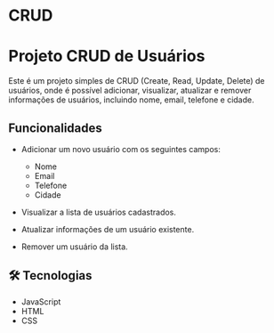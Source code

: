 # CRUD

# Projeto CRUD de Usuários

Este é um projeto simples de CRUD (Create, Read, Update, Delete) de usuários, onde é possível adicionar, visualizar, atualizar e remover informações de usuários, incluindo nome, email, telefone e cidade.

## Funcionalidades

- Adicionar um novo usuário com os seguintes campos:
  - Nome
  - Email
  - Telefone
  - Cidade

- Visualizar a lista de usuários cadastrados.

- Atualizar informações de um usuário existente.

- Remover um usuário da lista.

## 🛠 Tecnologias

- JavaScript
- HTML
- CSS
